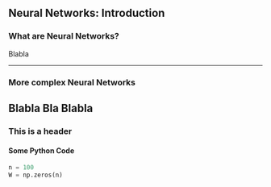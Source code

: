 ## Neural Networks: Introduction

<!-- Due to a plugin called `jekyll-titles-from-headings` which is supported by GitHub Pages by default. The above header (in the markdown file) will be automatically used as the pages title. -->

<!-- If the file does not start with a header, then the post title will be derived from the filename. -->

<!-- This is a sample blog post. You can talk about all sorts of fun things here. -->

### What are Neural Networks?
Blabla

---

### More complex Neural Networks
Blabla
Bla
Blabla
---

### This is a header

#### Some Python Code

```python
n = 100
W = np.zeros(n)
```



